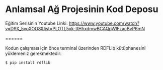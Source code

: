 Anlamsal Ağ Projesinin Kod Deposu
======

Eğitim Serisinin Youtube Linki: 
https://www.youtube.com/watch?v=D9X_5voXOO8&list=PLOTL5xk-ttHhxdmwBCAQpWlFzacBvP6mN

======

Kodun çalışması için önce terminal üzerinden RDFLib kütüphanesini yüklemeniz gerekmektedir:

    $ pip install rdflib

